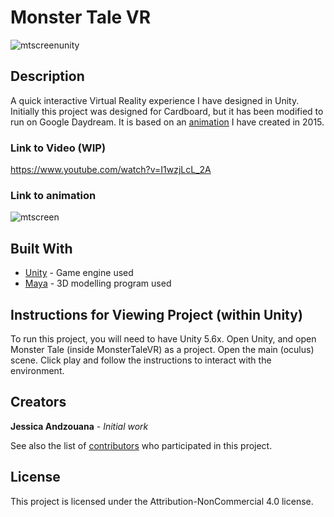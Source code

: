 # Monster Tale VR
![mtscreenunity](https://i0.wp.com/thejandz.files.wordpress.com/2017/03/1.png?w=2000&h=&crop&ssl=1 "Screenshot of project")
## Description
A quick interactive Virtual Reality experience I have designed in Unity. Initially this project was designed for Cardboard, but it has been modified to run on Google Daydream. It is based on an [animation](https://www.youtube.com/watch?v=4El3XyjnP_M)
I have created in 2015.
### Link to Video (WIP)
https://www.youtube.com/watch?v=I1wzjLcL_2A

### Link to animation
![mtscreen](http://i.imgur.com/rg3z14r.jpg "Screenshot of animation")

## Built With

* [Unity](https://unity3d.com/) - Game engine used
* [Maya](http://www.autodesk.com/products/maya/overview) - 3D modelling program used

## Instructions for Viewing Project (within Unity)
To run this project, you will need to have Unity 5.6x. Open Unity, and open Monster Tale (inside MonsterTaleVR) as a project. Open the main (oculus) scene. Click play and follow the instructions to interact with the environment.

## Creators

**Jessica Andzouana** - *Initial work*

See also the list of [contributors](https://github.com/jandzouana/MonsterTaleVR/graphs/contributors) who participated in this project.

## License

This project is licensed under the Attribution-NonCommercial 4.0 license.
